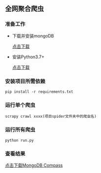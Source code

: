 ## 全网聚合爬虫

### 准备工作

- 下载并安装mongoDB

	[点击下载](https://www.mongodb.com/try/download/community)
- 安装Python3.7+

	[点击下载](https://www.python.org/downloads/)

### 安装项目所需依赖

```
pip install -r requirements.txt
```
### 运行单个爬虫

``` shell
scrapy crawl xxxx(项目spider文件夹中的爬虫名)
```
### 运行所有爬虫

``` shell
python run.py
```

### 查看结果

[点击下载MongoDB Compass](https://www.mongodb.com/products/compass)



